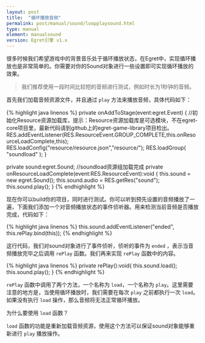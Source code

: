 ```yaml
---
layout: post
title:  "循环播放音频"
permalink: post/manual/sound/loopplaysound.html
type: manual
element: manualsound
version: Egret引擎 v1.x
---
```


很多时候我们希望游戏中的背景音乐处于循环播放状态，在Egret中，实现循环播放也是非常简单的。你需要对你的Sound对象进行一些设置即可实现循环播放的效果。

>我们推荐使用一段时间比较短的音频进行测试，例如时长为1秒钟的音频。 

首先我们加载音频资源文件，并且通过 `play` 方法来播放音频，具体代码如下：

{% highlight java linenos %}
private onAddToStage(event:egret.Event)
{
	//初始化Resource资源加载库，提示：Resource资源加载库是可选模块，不在egret-core项目里，最新代码请到github上的egret-game-library项目检出。
	RES.addEventListener(RES.ResourceEvent.GROUP_COMPLETE,this.onResourceLoadComplete,this);
	RES.loadConfig("resource/resource.json","resource/");
	RES.loadGroup( "soundload" );
}

private  sound:egret.Sound;
//soundload资源组加载完成
private onResourceLoadComplete(event:RES.ResourceEvent):void 
{
	this.sound = new egret.Sound();
	this.sound.audio = RES.getRes("sound");
	this.sound.play();
}
{% endhighlight %}

现在你可以build你的项目，同时进行测试。你可以听到预先设置的音频播放了一遍，下面我们添加一个对音频播放状态的事件侦听器。用来检测当前音频是否播放完成，代码如下：

{% highlight java linenos %}
this.sound.addEventListener("ended", this.rePlay.bind(this));
{% endhighlight %}

这行代码，我们对sound对象进行了事件侦听，侦听的事件为 `ended` ，表示当音频播放完毕之后调用 `rePlay` 函数。我们再来实现 `rePlay` 函数中的内容。

{% highlight java linenos %}
private rePlay():void{
	this.sound.load();
	this.sound.play();
}
{% endhighlight %}

`rePlay` 函数中调用了两个方法，一个名称为 `load`，一个名称为 `play`。这里需要注意的地方是，当使用循环播放时，我们需要在每次 `play` 之前都执行一次 `load`。如果没有执行 `load` 操作，那么音频将无法正常循环播放。

为什么要使用 `load` 函数？

`load` 函数的功能是重新加载音频资源，使用这个方法可以保证sound对象能够重新进行 `play` 播放操作。
